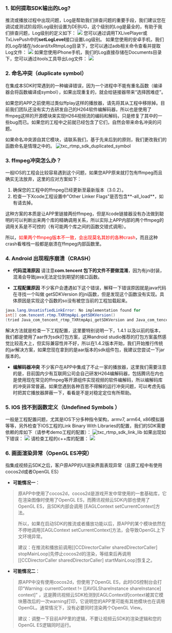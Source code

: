 
### 1. 如何提取SDK输出的Log?
推流或播放过程中出现问题，Log是帮助我们排查问题的重要手段，我们建议您在调试或测试阶段将Log级别设置为DEBUG，这个级别的Log是最全的，有助于我们排查问题，Log级别的定义如下：
![](http://imgcache.tcecqpoc.fsphere.cn/image/mccdn.qcloud.com/static/img/cfe3402e5f9f4bef1f900db2a967e3be/image.png)
您可以通过调用TXLivePlayer或TxLivePush中的**setLogLevel**接口设置Log级别。
如果您使用的安卓手机，我们的Log存储在/sdcard/txRtmpLog目录下，您可以通过adb相关命令查看并提取Log文件：
![](http://imgcache.tcecqpoc.fsphere.cn/image/mccdn.qcloud.com/static/img/1a38cf482394d8e6ab678d44c4059a63/image.png)
如果您使用iPhone手机，我们的Log直接存储在Documents目录下，您可以通过itools工具导出Log文件：
![](http://imgcache.tcecqpoc.fsphere.cn/image/mccdn.qcloud.com/static/img/38ef348f3623dcea65cc4f5a8529dacf/image.png)

### 2. 命名冲突（duplicate symbol）
在集成本SDK时常遇到的一种编译错误，因为一个进程中不能有重名函数（编译器会将函数编译成symbol），如果出现重复的，就会给链接器带来“选择困难症”。

如果您的APP之前使用过类似ffplay这样的播放器，请先将其从工程中移除掉。目前我们团队还没有实力去研发自己的H264软件编解码器，所以也是使用了ffmpeg这样的开源模块来实现H264视频流的编码和解码，只是修复了其中的一些bug而已。如果您的工程中之前就已经包含了它们，自然会带来命名冲突的问题。

如果命名冲突源自其它模块，请联系我们，基于先来后到的原则，我们更改我们的函数命名是情理之中的。
![txc_rtmp_sdk_duplicated_symbol](http://imgcache.tcecqpoc.fsphere.cn/image/qzonestyle.gtimg.cn/qzone/vas/opensns/res/img/txc_rtmp_sdk_duplicated_symbol.jpg)

### 3. ffmpeg冲突怎么办？
一般IOS的工程会比较容易遇到这个问题，如果您APP原来就打包有ffmpeg而且确实无法放弃，这里的应对方案如下：
1. 确保您的工程中的ffmpeg已经更新至最新版本（3.0.2）。
2. 检查一下Xcode工程设置中"Other Linker Flags"是否包含**-all_load**，如有请去掉。

这种方案的本质是让APP里链接两份ffmpeg，但是Xcode链接器没有办法做到聪明的可以判断出来两个库的精确调用关系，所以实际上APP内部的两个ffmpeg的调用关系是不可控的（有可能两个库之间的函数交错式调用）。

所以，<font color='red'>如果两个ffmpeg版本不一致，会出现莫名其妙的各种crash</font>，而且这种crash看堆栈一般都是崩溃在ffmpeg内部函数里。

### 4. Android 出现程序崩溃（CRASH）
- **代码混淆原因**
  请注意**com.tencent 包下的文件不要做混淆**，因为有jni封装，混淆会导致java无法定位到期望的接口函数。

- **工程配置原因**
  不少客户会遭遇如下这个错误，解释一下错误原因就是java代码在寻找一个叫做 getSDKVersion 的jni函数，但是发现这个函数没有实现。具体原因是实现这个函数的so没有被您当前的工程加载起来。
```java
java.lang.UnsatisfiedLinkError: No implementation found for 
int[] com.tencent.rtmp.TXRtmpApi.getSDKVersion() 
(tried Java_com_tencent_rtmp_TXRtmpApi_getSDKVersion and Java_com_tencent_rtmp_TXRtmpApi_getSDKVersion)
```
解决方法就是检查一下工程配置，这里要特别说明一下，1.4.1 以及以前的版本，我们都是使用了aar作为sdk打包方案，这种android studio推荐的打包方案虽然感觉比较高大上，但实际兼容性并不好，所以在1.4.2版本开始，我们开始推行传统的jar解决方案，如果您现在拿到的是aar版本的sdk组件包，我建议您尝试一下jar版本的。

- **编解码器冲突**
  不少客户在APP中集成了不止一家的播放器，这里我们需要注意的是，目前国内少有互联网公司会自己研发H264编解码器，包括腾讯在内也是使用现在常见的ffmpeg等开源组件实现视频的软件编解码，所以编解码库的冲突非常普遍。如果您遇到各种百思不得解的运行冲突问题，可以考虑先临时把其它播放器屏蔽一下，看看是不是对稳定定位有所帮助。


### 5. IOS 找不到函数定义（Undefined Symbols  ）
一般是工程配置问题，尤其是IOS下分多种指令架构，armv7, arm64, x86模拟器等等，另外检查下IOS工程的Link Binary With Libraries的配置，我们的SDK需要依赖的库如下（请参考demo工程的配置）：
![txc_rtmp_sdk_link_lib](http://imgcache.tcecqpoc.fsphere.cn/image/mccdn.qcloud.com/static/img/6605e78efb384799b9b4e1c6a5a7aac6/image.jpg)
如果出现如下错误：
![](http://imgcache.tcecqpoc.fsphere.cn/image/mccdn.qcloud.com/static/img/8424405ffd2e666c481c1792d8296172/image.jpg)
请检查工程的c++库的配置：
![](http://imgcache.tcecqpoc.fsphere.cn/image/mccdn.qcloud.com/static/img/07665b7aa7f6495417bb8e2f850f3afa/image.jpg)

### 6. 画面渲染异常（OpenGL ES冲突）
指集成视频云SDK之后，客户原APP的UI渲染界面表现异常（且原工程中有使用cocos2d或者OpenGL ES）
- **可能情况一**：
>原APP中使用了cocos2d，cocos2d是游戏开发中常使用的一套基础库，它在渲染图像时使用了OpenGL ES，而腾讯视频云SDK内部也使用了OpenGL ES，且SDK内部会调用 [EAGLContext setCurrentContext]方法。
>
>所以，如果在启动SDK的推流或者播放功能以后，原APP的某个模块依然在不停地调用[EAGLContext setCurrentContext]方法，会导致OpenGL上下文环境异常。
>
>建议：在推流和播放前调用[[CCDirectorCaller sharedDirectorCaller] stopMainLoop]先停止cocos2d的渲染，等结束后再调用[[CCDirectorCaller sharedDirectorCaller] startMainLoop]恢复之。

- **可能情况二**：
>原APP中没有使用cocos2d，但使用了OpenGL ES，此时iOS控制台会打印“Warning: currentContext != [[AVGLShareInstance shareInstance] context]” ，这是腾讯视频云SDK检测到EAGLContext的context被其它模块篡改后的一次warning打印，它说明您的APP里可能有其他模块也在调用OpenGL。通常情况下，没有必要同时渲染两个OpenGL View。
>
>建议：调整一下目前APP里的逻辑，不要让视频云SDK的渲染逻辑和您的OpenGL ES逻辑同时运行。
